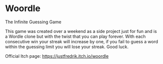 # Woordle
The Infinite Guessing Game

This game was created over a weekend as a side project just for fun and is a Wordle clone but with the twist that you can play forever.
With each consecutive win your streak will increase by one, if you fail to guess a word within the guessing limit you will lose your streak.
Good luck.

Official Itch page: https://justfredrik.itch.io/woordle
